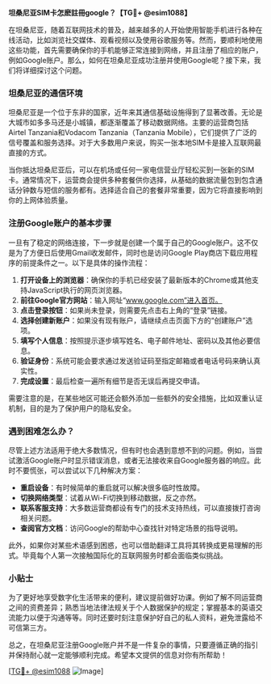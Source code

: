 **坦桑尼亚SIM卡怎麽註冊google？【TG💪+ @esim1088】**

在坦桑尼亚，随着互联网技术的普及，越来越多的人开始使用智能手机进行各种在线活动，比如浏览社交媒体、观看视频以及使用谷歌服务等。然而，要顺利地使用这些功能，首先需要确保你的手机能够正常连接到网络，并且注册了相应的账户，例如Google账户。那么，如何在坦桑尼亚成功注册并使用Google呢？接下来，我们将详细探讨这个问题。

### 坦桑尼亚的通信环境

坦桑尼亚是一个位于东非的国家，近年来其通信基础设施得到了显著改善。无论是大城市如多多马还是小城镇，都逐渐覆盖了移动数据网络。主要的运营商包括Airtel Tanzania和Vodacom Tanzania（Tanzania Mobile），它们提供了广泛的信号覆盖和服务选择。对于大多数用户来说，购买一张本地SIM卡是接入互联网最直接的方式。

当你抵达坦桑尼亚后，可以在机场或任何一家电信营业厅轻松买到一张新的SIM卡。通常情况下，运营商会提供多种套餐供你选择，从基础的数据流量包到包含通话分钟数与短信的服务都有。选择适合自己的套餐非常重要，因为它将直接影响到你的上网体验质量。

### 注册Google账户的基本步骤

一旦有了稳定的网络连接，下一步就是创建一个属于自己的Google账户。这不仅是为了方便日后使用Gmail收发邮件，同时也是访问Google Play商店下载应用程序的前提条件之一。以下是具体的操作流程：

1. **打开设备上的浏览器**：确保你的手机已经安装了最新版本的Chrome或其他支持JavaScript执行的网页浏览器。
2. **前往Google官方网站**：输入网址“www.google.com”进入首页。
3. **点击登录按钮**：如果尚未登录，则需要先点击右上角的“登录”链接。
4. **选择创建新账户**：如果没有现有账户，请继续点击页面下方的“创建账户”选项。
5. **填写个人信息**：按照提示逐步填写姓名、电子邮件地址、密码以及其他必要信息。
6. **验证身份**：系统可能会要求通过发送验证码至指定邮箱或者电话号码来确认真实性。
7. **完成设置**：最后检查一遍所有细节是否无误后再提交申请。

需要注意的是，在某些地区可能还会额外添加一些额外的安全措施，比如双重认证机制，目的是为了保护用户的隐私安全。

### 遇到困难怎么办？

尽管上述方法适用于绝大多数情况，但有时也会遇到意想不到的问题。例如，当尝试激活Google账户时显示错误消息，或者无法接收来自Google服务器的响应。此时不要慌张，可以尝试以下几种解决方案：

- **重启设备**：有时候简单的重启就可以解决很多临时性故障。
- **切换网络类型**：试着从Wi-Fi切换到移动数据，反之亦然。
- **联系客服支持**：大多数运营商都设有专门的技术支持热线，可以直接拨打咨询相关问题。
- **查阅官方文档**：访问Google的帮助中心查找针对特定场景的指导说明。

此外，如果你对某些术语感到困惑，也可以借助翻译工具将其转换成更易理解的形式。毕竟每个人第一次接触国际化的互联网服务时都会面临类似挑战。

### 小贴士

为了更好地享受数字化生活带来的便利，建议提前做好功课。例如了解不同运营商之间的资费差异；熟悉当地法律法规关于个人数据保护的规定；掌握基本的英语交流能力以便于沟通等等。同时还要时刻注意保护好自己的私人资料，避免泄露给不可信第三方。

总之，在坦桑尼亚注册Google账户并不是一件复杂的事情，只要遵循正确的指引并保持耐心就一定能够顺利完成。希望本文提供的信息对你有所帮助！

[[TG💪+ @esim1088](https://t.me/s/esim1088) ![Image](https://i.postimg.cc/4NQfJmqS/Snipaste-2025-05-13-00-14-12.png)]